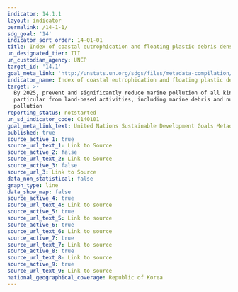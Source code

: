 ```yaml
---
indicator: 14.1.1
layout: indicator
permalink: /14-1-1/
sdg_goal: '14'
indicator_sort_order: 14-01-01
title: Index of coastal eutrophication and floating plastic debris density
un_designated_tier: III
un_custodian_agency: UNEP
target_id: '14.1'
goal_meta_link: 'http://unstats.un.org/sdgs/files/metadata-compilation/Metadata-Goal-14.pdf'
indicator_name: Index of coastal eutrophication and floating plastic debris density
target: >-
  By 2025, prevent and significantly reduce marine pollution of all kinds, in
  particular from land-based activities, including marine debris and nutrient
  pollution
reporting_status: notstarted
un_sd_indicator_code: C140101
goal_meta_link_text: United Nations Sustainable Development Goals Metadata (pdf 288kB)
published: true
source_active_1: true
source_url_text_1: Link to Source
source_active_2: false
source_url_text_2: Link to Source
source_active_3: false
source_url_3: Link to Source
data_non_statistical: false
graph_type: line
data_show_map: false
source_active_4: true
source_url_text_4: Link to source
source_active_5: true
source_url_text_5: Link to source
source_active_6: true
source_url_text_6: Link to source
source_active_7: true
source_url_text_7: Link to source
source_active_8: true
source_url_text_8: Link to source
source_active_9: true
source_url_text_9: Link to source
national_geographical_coverage: Republic of Korea
---
```

